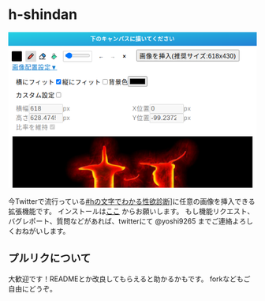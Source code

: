 # h-shindan
<p align="center">
  <img src="https://github.com/martian17/h-shindan/blob/main/app/images/screenshot.png?raw=true" alt="screenshot">
</p>
今Twitterで流行っている<a href="https://kuizy.net/sketch/120">#hの文字でわかる性欲診断]</a>に任意の画像を挿入できる拡張機能です。  
インストールは<a href="https://chrome.google.com/webstore/detail/h%E8%A8%BA%E6%96%AD%E7%94%BB%E5%83%8F%E6%8C%BF%E5%85%A5/milninlicoinldoplbnpegeeohnekphi?hl=en&authuser=0">ここ</a> からお願いします。  
もし機能リクエスト、バグレポート、質問などがあれば、twitterにて @yoshi9265 までご連絡よろしくおねがいします。  

## プルリクについて
大歓迎です！READMEとか改良してもらえると助かるかもです。
forkなどもご自由にどうぞ。

